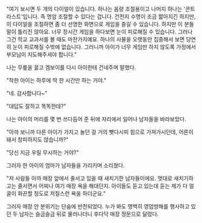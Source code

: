 "여기 보시면 두 개의 다이얼이 있습니다. 하나는 음량 조절용이고 나머지 하나는 '콘트라스트'입니다. 즉 명암 조절할 수 있다는 겁니다. 건전지 수명이 조금 짧아지긴 하지만, 이 다이얼을 조절하면 좀 더 선명한 화면으로 게임을 즐길 수 있습니다. 하지만 이 분들 말이 틀리진 않아요. 너무 장시간 게임을 하다보면 눈이 피로해질 수 있습니다. 그러나 그건 학교 교과서를 볼 때도 마찬가지예요. 하나의 사물을 오랫동안 집중해서 보면 당연히 눈이 피로해질 수밖에 없습니다. 그러니까 아이가 너무 게임만 하지 않도록 가정에서 부모님이 지도해주셔야 합니다." 

나는 무릎을 꿇고 겜보이를 다시 아이한테 건네주며 말했다.

"착한 아이는 하루에 딱 한 시간만 하는 거야."

"네. 감사합니다~"

"대답도 잘하고 똑똑한데?"

나는 아이의 머리를 몇 번 쓰다듬어 준 뒤에 자리에서 일어나 남자들을 바라보았다.

"아까 보니까 다른 아이가 가지고 놀던 걸 거의 뺏다시피 힘으로 가져가시던데, 어른이 돼서 창피하지도 않습니까?"

"당신 지금 우릴 무시하는 거야?"

그러자 한 아이의 엄마가 남자들을 가리키며 소리쳤다.

"저 사람들 아까 매장 앞에서 줄서고 있을 때 새치기한 남자들이에요. 멋대로 새치기하고는 줄서면서 어찌나 여기 매장 욕을 해대던지. 아이들도 듣고 있는데 듣는 제가 다 얼굴이 화끈할 정도로 저질스런 욕을 하더군요."

그러자 매장 안 분위기는 단숨에 반전되었다. 누가 봐도 명백히 영업방해를 행사하고 있던 두 남자는 슬금슬금 뒤로 물러나더니 후다닥 매장 정문으로 달렸다.